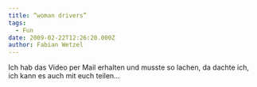 ```yaml
---
title: “woman drivers”
tags:
  - Fun
date: 2009-02-22T12:26:20.000Z
author: Fabian Wetzel
---
```


Ich hab das Video per Mail erhalten und musste so lachen, da dachte ich, ich kann es auch mit euch teilen…
  <div class="wlWriterEditableSmartContent" id="scid:5737277B-5D6D-4f48-ABFC-DD9C333F4C5D:e7b5096f-b4e9-43ab-a0ea-93ea8c58174b" style="padding-right: 0px; display: inline; padding-left: 0px; float: none; padding-bottom: 0px; margin: 0px; padding-top: 0px"><div><object width="425" height="355"><param name="movie" value="http://www.youtube.com/v/xTnraspTccY&amp;hl=en"></param><embed src="http://www.youtube.com/v/xTnraspTccY&amp;hl=en" type="application/x-shockwave-flash" width="425" height="355"></embed></object></div></div>


